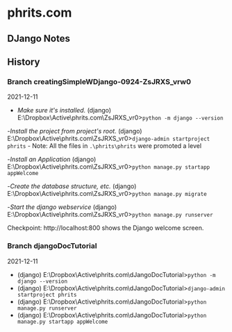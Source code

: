 # phrits.com

## DJango Notes


## History

### Branch creatingSimpleWDjango-0924-ZsJRXS_vrw0 

2021-12-11

- *Make sure it's installed.*
(django) E:\Dropbox\Active\phrits.com\ZsJRXS_vr0>`python -m django --version`

-*Install the project from project's root.*
(django) E:\Dropbox\Active\phrits.com\ZsJRXS_vr0>`django-admin startproject phrits`
    - Note: All the files in `.\phrits\phrits` were promoted a level

-*Install an Application*
(django) E:\Dropbox\Active\phrits.com\ZsJRXS_vr0>`python manage.py startapp appWelcome`

-*Create the database structure, etc.*
(django) E:\Dropbox\Active\phrits.com\ZsJRXS_vr0>`python manage.py migrate`

-*Start the django webservice*
(django) E:\Dropbox\Active\phrits.com\ZsJRXS_vr0>`python manage.py runserver`

Checkpoint: http://localhost:800 shows the Django welcome screen.

### Branch djangoDocTutorial

2021-12-11

- (django) E:\Dropbox\Active\phrits.com\dJangoDocTutorial>`python -m django --version`
- (django) E:\Dropbox\Active\phrits.com\dJangoDocTutorial>`django-admin startproject phrits`
- (django) E:\Dropbox\Active\phrits.com\dJangoDocTutorial>`python manage.py runserver`
- (django) E:\Dropbox\Active\phrits.com\dJangoDocTutorial>`python manage.py startapp appWelcome`